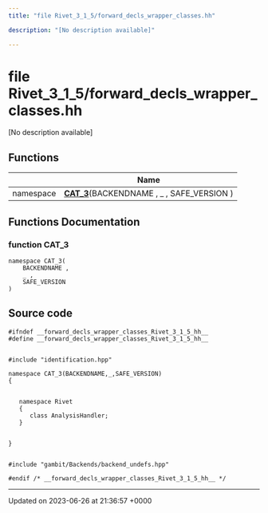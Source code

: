 ```yaml
---
title: "file Rivet_3_1_5/forward_decls_wrapper_classes.hh"

description: "[No description available]"

---
```


# file Rivet_3_1_5/forward_decls_wrapper_classes.hh

[No description available]

## Functions

|                | Name           |
| -------------- | -------------- |
| namespace | **[CAT_3](/documentation/code/files/forward__decls__wrapper__classes_8hh/#function-cat-3)**(BACKENDNAME , _ , SAFE_VERSION ) |


## Functions Documentation

### function CAT_3

```
namespace CAT_3(
    BACKENDNAME ,
    _ ,
    SAFE_VERSION 
)
```




## Source code

```
#ifndef __forward_decls_wrapper_classes_Rivet_3_1_5_hh__
#define __forward_decls_wrapper_classes_Rivet_3_1_5_hh__


#include "identification.hpp"

namespace CAT_3(BACKENDNAME,_,SAFE_VERSION)
{
   
   
   namespace Rivet
   {
      class AnalysisHandler;
   }
   
   
}


#include "gambit/Backends/backend_undefs.hpp"

#endif /* __forward_decls_wrapper_classes_Rivet_3_1_5_hh__ */
```


-------------------------------

Updated on 2023-06-26 at 21:36:57 +0000
